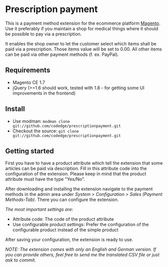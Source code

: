 # Prescription payment

This is a payment method extension for the ecommerce platform [Magento](http://www.magentocommerce.com/).
Use it preferably if you maintain a shop for medical things where it should be possible to pay via a prescription.

It enables the shop owner to let the customer select which items shall be paid via a prescription. Those items value will be set to 0.00. All other items can be paid via
other payment methods (f. ex. PayPal).

## Requirements
* Magento CE 1.7
* jQuery (>=1.6 should work, tested with 1.8 - for getting some UI improvements in the frontend)

## Install
* Use modman: `modman clone git://github.com/codedge/prescriptionpayment.git`
* Checkout the source: `git clone git://github.com/codedge/prescriptionpayment.git`

## Getting started
First you have to have a product attribute which tell the extension that some articles can be paid via description. Fill in this attribute code into the configuration of the extension.
Please keep in mind that the product attribute must have the type "Yes/No".

After downloading and installing the extension navigate to the payment methods in the admin area under *System > Configuration > Sales (Payment Methods-Tab)*.
There you can configure the extension.

_The most important settings are_:
* Attribute code: The code of the product attribute
* Use configurable product settings: Prefer the configuration of the configurable product instead of the simple product

After saving your configuration, the extension is ready to use.

*NOTE: The extension comes with only an English and German version. If you can provide others, feel free to send me the translated CSV file or just ask to commit.*
